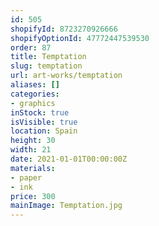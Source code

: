 ```yaml
---
id: 505
shopifyId: 8723270926666
shopifyOptionId: 47772447539530
order: 87
title: Temptation
slug: temptation
url: art-works/temptation
aliases: []
categories:
- graphics
inStock: true
isVisible: true
location: Spain
height: 30
width: 21
date: 2021-01-01T00:00:00Z
materials:
- paper
- ink
price: 300
mainImage: Temptation.jpg
---
```

